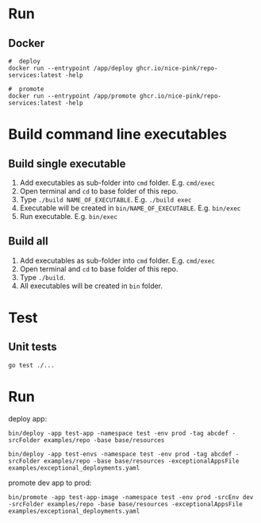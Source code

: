 # Run

## Docker

```
#  deploy
docker run --entrypoint /app/deploy ghcr.io/nice-pink/repo-services:latest -help

#  promote
docker run --entrypoint /app/promote ghcr.io/nice-pink/repo-services:latest -help
```

# Build command line executables

## Build single executable

1. Add executables as sub-folder into `cmd` folder. E.g. `cmd/exec`
2. Open terminal and `cd` to base folder of this repo.
3. Type `./build NAME_OF_EXECUTABLE`. E.g. `./build exec`
4. Executable will be created in `bin/NAME_OF_EXECUTABLE`. E.g. `bin/exec`
5. Run executable. E.g. `bin/exec`

## Build all

1. Add executables as sub-folder into `cmd` folder. E.g. `cmd/exec`
2. Open terminal and `cd` to base folder of this repo.
3. Type `./build`.
4. All executables will be created in `bin` folder.

# Test

## Unit tests

```
go test ./...
```

# Run

deploy app:

```
bin/deploy -app test-app -namespace test -env prod -tag abcdef -srcFolder examples/repo -base base/resources

bin/deploy -app test-envs -namespace test -env prod -tag abcdef -srcFolder examples/repo -base base/resources -exceptionalAppsFile examples/exceptional_deployments.yaml
```

promote dev app to prod:

```
bin/promote -app test-app-image -namespace test -env prod -srcEnv dev -srcFolder examples/repo -base base/resources -exceptionalAppsFile examples/exceptional_deployments.yaml
```